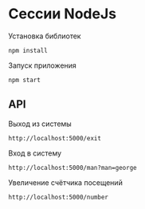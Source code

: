 # Сессии NodeJs

Установка библиотек

```
npm install
```

Запуск приложения

```
npm start
```

## API

Выход из системы

```
http://localhost:5000/exit
```

Вход в систему

```
http://localhost:5000/man?man=george
```

Увеличение счётчика посещений

```
http://localhost:5000/number
```


